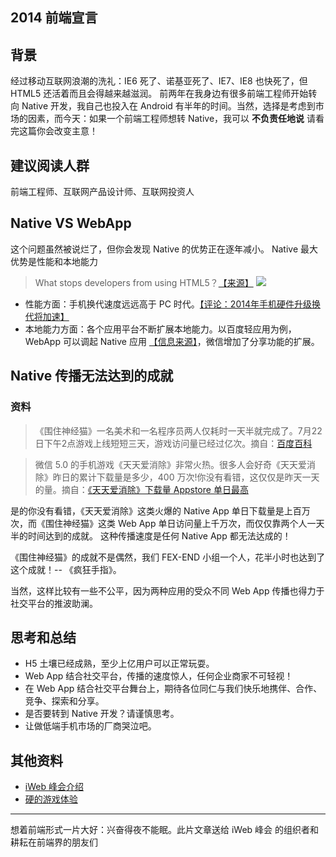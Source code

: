2014 前端宣言
---

## 背景

经过移动互联网浪潮的洗礼：IE6 死了、诺基亚死了、IE7、IE8 也快死了，但 HTML5 还活着而且会得越来越滋润。
前两年在我身边有很多前端工程师开始转向 Native 开发，我自己也投入在 Android 有半年的时间。当然，选择是考虑到市场的因素，而今天：如果一个前端工程师想转 Native，我可以 **不负责任地说** 请看完这篇你会改变主意！

## 建议阅读人群

前端工程师、互联网产品设计师、互联网投资人

## Native VS WebApp

这个问题虽然被说烂了，但你会发现 Native 的优势正在逐年减小。
Native 最大优势是性能和本地能力

>What stops developers from using HTML5？[【来源】](http://www.visionmobile.com/blog/2013/12/html5-performance-is-fine-what-we-are-missing-is-tools/)
![](http://fex.baidu.com/img/light-component/webapp-issue.png)

* 性能方面：手机换代速度远远高于 PC 时代。[【评论：2014年手机硬件升级换代将加速】](http://www.cnii.com.cn/mobileinternet/2014-01/06/content_1282359.htm)
* 本地能力方面：各个应用平台不断扩展本地能力。以百度轻应用为例，WebApp 可以调起 Native 应用 [【信息来源】](http://clouda.com/blendapi/local/api_document)，微信增加了分享功能的扩展。

## Native 传播无法达到的成就

### 资料

>《围住神经猫》一名美术和一名程序员两人仅耗时一天半就完成了。7月22日下午2点游戏上线短短三天，游戏访问量已经过亿次。摘自：[百度百科](http://baike.baidu.com/view/14402403.htm)

>微信 5.0 的手机游戏《天天爱消除》非常火热。很多人会好奇《天天爱消除》昨日的累计下载量是多少，400 万次!你没有看错，这仅仅是昨天一天的量。摘自：[《天天爱消除》下载量 Appstore 单日最高](http://net.chinabyte.com/31/12685531.shtml)

是的你没有看错，《天天爱消除》这类火爆的 Native App 单日下载量是上百万次，而《围住神经猫》这类 Web App 单日访问量上千万次，而仅仅靠两个人一天半的时间达到的成就。
这种传播速度是任何 Native App 都无法达成的！

《围住神经猫》的成就不是偶然，我们 FEX-END 小组一个人，花半小时也达到了这个成就！-- 《疯狂手指》。

当然，这样比较有一些不公平，因为两种应用的受众不同 Web App 传播也得力于社交平台的推波助澜。

## 思考和总结

* H5 土壤已经成熟，至少上亿用户可以正常玩耍。
* Web App 结合社交平台，传播的速度惊人，任何企业商家不可轻视！
* 在 Web App 结合社交平台舞台上，期待各位同仁与我们快乐地携伴、合作、竞争、探索和分享。
* 是否要转到 Native 开发？请谨慎思考。
* 让做低端手机市场的厂商哭泣吧。

## 其他资料

* [iWeb 峰会介绍](http://2014.html5dw.com/)
* [硬的游戏体验](http://end.baidu.com/)

----

想着前端形式一片大好：兴奋得夜不能眠。此片文章送给 iWeb 峰会 的组织者和耕耘在前端界的朋友们